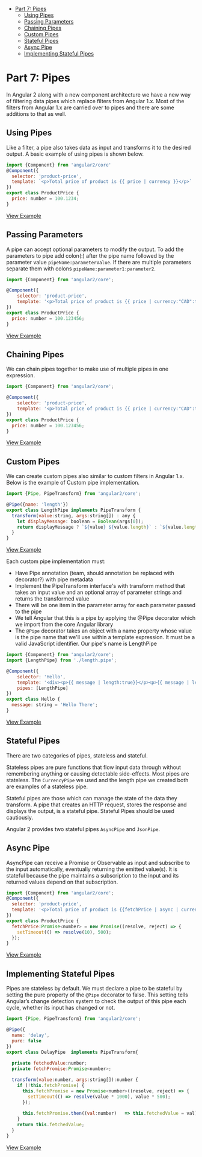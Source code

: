 <!-- START doctoc generated TOC please keep comment here to allow auto update -->
<!-- DON'T EDIT THIS SECTION, INSTEAD RE-RUN doctoc TO UPDATE -->


- [Part 7: Pipes](#part-7-pipes)
  - [Using Pipes](#using-pipes)
  - [Passing Parameters](#passing-parameters)
  - [Chaining Pipes](#chaining-pipes)
  - [Custom Pipes](#custom-pipes)
  - [Stateful Pipes](#stateful-pipes)
  - [Async Pipe](#async-pipe)
  - [Implementing Stateful Pipes](#implementing-stateful-pipes)

<!-- END doctoc generated TOC please keep comment here to allow auto update -->

# Part 7: Pipes #

In Angular 2 along with a new component architecture we have a new way of filtering data pipes which replace filters from Angular 1.x. Most of the filters from Angular 1.x are carried over to pipes and there are some additions to that as well.  

## Using Pipes ##

Like a filter, a pipe also takes data as input and transforms it to the desired output. A basic example of using pipes is shown below.

```javascript
import {Component} from 'angular2/core'
@Component({
  selector: 'product-price',
  template: `<p>Total price of product is {{ price | currency }}</p>`
})
export class ProductPrice {
  price: number = 100.1234;
}
```
[View Example](http://plnkr.co/edit/GjCobrLKs1XtDHA3ancy?p=preview)

## Passing Parameters ##

A pipe can accept optional parameters to modify the output. To add the parameters to pipe add colon(:) after the pipe name followed by the parameter value `pipeName:parameterValue`. If there are multiple parameters separate them with colons `pipeName:parameter1:parameter2`.

```javascript
import {Component} from 'angular2/core';

@Component({
	selector: 'product-price',
	template: '<p>Total price of product is {{ price | currency:"CAD":true:"1.2-4"}}</p>'
})
export class ProductPrice {
  price: number = 100.123456;
}
```
[View Example](http://plnkr.co/edit/z2mCGyJzR5zNPof3q5C4?p=preview)

## Chaining Pipes ##

We can chain pipes together to make use of multiple pipes in one expression.

```javascript
import {Component} from 'angular2/core';

@Component({
	selector: 'product-price',
	template: '<p>Total price of product is {{ price | currency:"CAD":true:"1.2-4" | lowercase}}</p>'
})
export class ProductPrice {
  price: number = 100.123456;
}
```
[View Example](http://plnkr.co/edit/s1cvu5yhfOnoDRngHXe4?p=preview)

## Custom Pipes ##

We can create custom pipes also similar to custom filters in Angular 1.x. Below is the example of Custom pipe implementation. 

```javascript
import {Pipe, PipeTransform} from 'angular2/core';

@Pipe({name: 'length'})
export class LengthPipe implements PipeTransform {
  transform(value:string, args:string[]) : any {
    let displayMessage: boolean = Boolean(args[0]);
    return displayMessage ? `${value} ${value.length}` : `${value.length}`
  }
}
```
[View Example](http://plnkr.co/edit/QrOAQL?p=preview)

Each custom pipe implementation must:

* Have Pipe annotation (team, should annotation be replaced with decorator?) with pipe metadata
* Implement the PipeTransform interface's with transform method that takes an input value and an optional array of parameter strings and returns the transformed value
* There will be one item in the parameter array for each parameter passed to the pipe
* We tell Angular that this is a pipe by applying the @Pipe decorator which we import from the core Angular library
* The `@Pipe` decorator takes an object with a name property whose value is the pipe name that we'll use within a template expression. It must be a valid JavaScript identifier. Our pipe's name is LengthPipe

```javascript
import {Component} from 'angular2/core';
import {LengthPipe} from './length.pipe';

@Component({
	selector: 'Hello',
	template: '<div><p>{{ message | length:true}}</p><p>{{ message | length:false}}</p></div>',
	pipes: [LengthPipe]
})
export class Hello {
  message: string = 'Hello There';
}
```
[View Example](http://plnkr.co/edit/QrOAQL?p=preview)

## Stateful Pipes ##

There are two categories of pipes, stateless and stateful.

Stateless pipes are pure functions that flow input data through without remembering anything or causing detectable side-effects. Most pipes are stateless. The `CurrencyPipe` we used and the length pipe we created both are examples of a stateless pipe.

Stateful pipes are those which can manage the state of the data they transform. A pipe that creates an HTTP request, stores the response and displays the output, is a stateful pipe. Stateful Pipes should be used cautiously.

Angular 2 provides two stateful pipes `AsyncPipe` and `JsonPipe`.

## Async Pipe ##

AsyncPipe can receive a Promise or Observable as input and subscribe to the input automatically, eventually returning the emitted value(s). It is stateful because the pipe maintains a subscription to the input and its returned values depend on that subscription.

```javascript
import {Component} from 'angular2/core';
@Component({
  selector: 'product-price',
  template: '<p>Total price of product is {{fetchPrice | async | currency:"CAD":true:"1.2-2"}}</p>'
})
export class ProductPrice {
  fetchPrice:Promise<number> = new Promise((resolve, reject) => {
    setTimeout(() => resolve(10), 500);
  });
}
```
[View Example](http://plnkr.co/edit/vUi8SukIryapeIkHwyZj?p=preview)

## Implementing Stateful Pipes ##

Pipes are stateless by default. We must declare a pipe to be stateful by setting the pure property of the `@Pipe` decorator to false. This setting tells Angular’s change detection system to check the output of this pipe each cycle, whether its input has changed or not.

```javascript
import {Pipe, PipeTransform} from 'angular2/core';

@Pipe({
  name: 'delay',
  pure: false
})
export class DelayPipe  implements PipeTransform{
  
  private fetchedValue:number;
  private fetchPromise:Promise<number>;

  transform(value:number, args:string[]):number {
    if (!this.fetchPromise) {
      this.fetchPromise = new Promise<number>((resolve, reject) => {
        setTimeout(() => resolve(value * 1000), value * 500);
      });
      
      this.fetchPromise.then((val:number)   => this.fetchedValue = val);
    }
    return this.fetchedValue;
  }
}

```
[View Example](http://plnkr.co/edit/ujNLTmuQRw8UH0ujHz8Z?p=preview)
